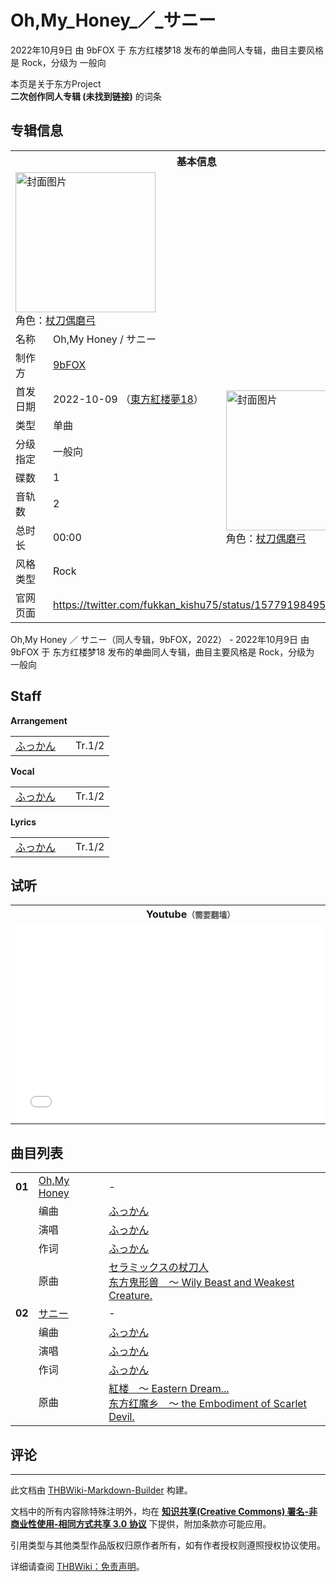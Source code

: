 # Oh,My_Honey_／_サニー

<!-- source html: G:\repos\THBWiki-Markdown-Builder\THBWikiMarkdown\Temp\main\3\35\ns0%3AOh%2CMy_Honey_%EF%BC%8F_%E3%82%B5%E3%83%8B%E3%83%BC.html -->

2022年10月9日 由 9bFOX 于 东方红楼梦18 发布的单曲同人专辑，曲目主要风格是 Rock，分级为 一般向

本页是关于东方Project  
 **二次创作同人专辑 (未找到链接)** 的词条
## 专辑信息

<table><tbody><tr><th colspan="3">基本信息</th></tr><tr><td class="cover-artwork-mobile" colspan="2"><a href="./文件-Oh,My_Honey_／_サニー封面.jpg.md" class="image" title="封面图片"><img alt="封面图片" src="https://upload.thwiki.cc/thumb/5/52/Oh%2CMy_Honey_%EF%BC%8F_%E3%82%B5%E3%83%8B%E3%83%BC%E5%B0%81%E9%9D%A2.jpg/224px-Oh%2CMy_Honey_%EF%BC%8F_%E3%82%B5%E3%83%8B%E3%83%BC%E5%B0%81%E9%9D%A2.jpg" decoding="async" loading="lazy" width="224" height="224" srcset="https://upload.thwiki.cc/thumb/5/52/Oh%2CMy_Honey_%EF%BC%8F_%E3%82%B5%E3%83%8B%E3%83%BC%E5%B0%81%E9%9D%A2.jpg/336px-Oh%2CMy_Honey_%EF%BC%8F_%E3%82%B5%E3%83%8B%E3%83%BC%E5%B0%81%E9%9D%A2.jpg 1.5x, https://upload.thwiki.cc/thumb/5/52/Oh%2CMy_Honey_%EF%BC%8F_%E3%82%B5%E3%83%8B%E3%83%BC%E5%B0%81%E9%9D%A2.jpg/448px-Oh%2CMy_Honey_%EF%BC%8F_%E3%82%B5%E3%83%8B%E3%83%BC%E5%B0%81%E9%9D%A2.jpg 2x" data-file-width="480" data-file-height="480"></a><div class="cover-char">角色：<a href="./杖刀偶磨弓.md" title="杖刀偶磨弓">杖刀偶磨弓</a></div></td>
</tr><tr><td class="label">名称</td><td colspan="2"> Oh,My Honey / サニー </td></tr><tr><td class="label">制作方</td><td><a href="./9bFOX.md" title="9bFOX">9bFOX</a></td><td class="cover-artwork" rowspan="8" style="min-width:224px;"><a href="./文件-Oh,My_Honey_／_サニー封面.jpg.md" class="image" title="封面图片"><img alt="封面图片" src="https://upload.thwiki.cc/thumb/5/52/Oh%2CMy_Honey_%EF%BC%8F_%E3%82%B5%E3%83%8B%E3%83%BC%E5%B0%81%E9%9D%A2.jpg/224px-Oh%2CMy_Honey_%EF%BC%8F_%E3%82%B5%E3%83%8B%E3%83%BC%E5%B0%81%E9%9D%A2.jpg" decoding="async" loading="lazy" width="224" height="224" srcset="https://upload.thwiki.cc/thumb/5/52/Oh%2CMy_Honey_%EF%BC%8F_%E3%82%B5%E3%83%8B%E3%83%BC%E5%B0%81%E9%9D%A2.jpg/336px-Oh%2CMy_Honey_%EF%BC%8F_%E3%82%B5%E3%83%8B%E3%83%BC%E5%B0%81%E9%9D%A2.jpg 1.5x, https://upload.thwiki.cc/thumb/5/52/Oh%2CMy_Honey_%EF%BC%8F_%E3%82%B5%E3%83%8B%E3%83%BC%E5%B0%81%E9%9D%A2.jpg/448px-Oh%2CMy_Honey_%EF%BC%8F_%E3%82%B5%E3%83%8B%E3%83%BC%E5%B0%81%E9%9D%A2.jpg 2x" data-file-width="480" data-file-height="480"></a><div class="cover-char">角色：<a href="./杖刀偶磨弓.md" title="杖刀偶磨弓">杖刀偶磨弓</a></div></td>
</tr><tr><td class="label">首发日期</td><td>2022-10-09&#160;（<a href="/展会作品列表?e=%E4%B8%9C%E6%96%B9%E7%BA%A2%E6%A5%BC%E6%A2%A6%2318">東方紅楼夢18</a>）</td></tr><tr><td class="label">类型</td><td>单曲</td></tr><tr><td class="label">分级指定</td><td>一般向</td></tr><tr><td class="label">碟数</td><td>1</td></tr><tr><td class="label">音轨数</td><td>2</td></tr><tr><td class="label">总时长</td><td>00:00</td></tr><tr><td class="label">风格类型</td><td>Rock</td></tr>
<tr><td class="label">官网页面</td><td colspan="2"><a rel="nofollow" class="external free" href="https://twitter.com/fukkan_kishu75/status/1577919849543925760">https://twitter.com/fukkan_kishu75/status/1577919849543925760</a></td></tr></tbody></table>

Oh,My Honey ／ サニー（同人专辑，9bFOX，2022） - 2022年10月9日 由 9bFOX 于 东方红楼梦18 发布的单曲同人专辑，曲目主要风格是 Rock，分级为 一般向
## Staff
  
 **Arrangement**   

<table><tbody><tr><td><a href="./ふっかん.md" title="ふっかん">ふっかん</a></td><td></td><td>Tr.1/2</td></tr></tbody></table>

  
 **Vocal**   

<table><tbody><tr><td><a href="./ふっかん.md" title="ふっかん">ふっかん</a></td><td></td><td>Tr.1/2</td></tr></tbody></table>

  
 **Lyrics**   

<table><tbody><tr><td><a href="./ふっかん.md" title="ふっかん">ふっかん</a></td><td></td><td>Tr.1/2</td></tr></tbody></table>


## 试听

<table>

<tbody><tr>
<th>Youtube<span style="font-family: sans-serif; cursor: default; color:#555; font-size: 0.8em; bottom: 0.1em; font-weight: bold;" title="连接到需要翻墙网页">（需要翻墙）</span>
</th></tr>
<tr>
<td><iframe width="560" height="315" src="//www.youtube-nocookie.com/embed/gmN6XwHNL1s?" frameborder="0" allowfullscreen=""></iframe>
</td></tr></tbody></table>


## 曲目列表

<table><tbody><tr><td id="1" class="infoRD"><b>01</b></td><td id="Oh,My_Honey" colspan="2" class="title"><span class="new" title="（歌词页面不存在）"><a href="/index.php?title=%E6%AD%8C%E8%AF%8D:Oh,My_Honey&amp;boilerplate=模板:页面模板/曲目歌词&amp;action=edit">Oh,My Honey</a></span><span class="thcsearchlinks"><a rel="nofollow" class="external text" href="https://cd.thwiki.cc?arrange=ふっかん&amp;vocal=ふっかん&amp;lyric=ふっかん&amp;ogmusic=セラミックスの杖刀人&amp;fromwiki=Oh,My_Honey_／_サニー"><span title="搜索相似同人曲"></span></a></span></td><td class="time">-</td></tr><tr><td class="left"></td><td class="label">编曲</td><td class="text" colspan="2"><a href="./ふっかん.md" title="ふっかん">ふっかん</a><span class="thcsearchlinks"><a rel="nofollow" class="external text" href="https://cd.thwiki.cc?arrange=，ふっかん&amp;fromwiki=Oh,My_Honey_／_サニー"><span></span></a></span></td></tr><tr><td class="left"></td><td class="label">演唱</td><td class="text" colspan="2"><a href="./ふっかん.md" title="ふっかん">ふっかん</a><span class="thcsearchlinks"><a rel="nofollow" class="external text" href="https://cd.thwiki.cc?vocal=ふっかん&amp;fromwiki=Oh,My_Honey_／_サニー"><span></span></a></span></td></tr><tr><td class="left"></td><td class="label">作词</td><td class="text" colspan="2"><a href="./ふっかん.md" title="ふっかん">ふっかん</a><span class="thcsearchlinks"><a rel="nofollow" class="external text" href="https://cd.thwiki.cc?lyric=ふっかん&amp;fromwiki=Oh,My_Honey_／_サニー"><span></span></a></span></td></tr><tr><td class="left"></td><td class="label">原曲</td><td class="text" colspan="2"><span class="thcsearchlinks"><a rel="nofollow" class="external text" href="https://cd.thwiki.cc?ogmusic=セラミックスの杖刀人&amp;fromwiki=Oh,My_Honey_／_サニー"><span></span></a></span><div class="ogmusic"><a href="/%E3%82%BB%E3%83%A9%E3%83%9F%E3%83%83%E3%82%AF%E3%82%B9%E3%81%AE%E6%9D%96%E5%88%80%E4%BA%BA" class="mw-redirect" title="セラミックスの杖刀人">セラミックスの杖刀人</a></div><div class="source"><a href="/%E4%B8%9C%E6%96%B9%E9%AC%BC%E5%BD%A2%E5%85%BD_%EF%BD%9E_Wily_Beast_and_Weakest_Creature." class="mw-redirect" title="东方鬼形兽 ～ Wily Beast and Weakest Creature.">东方鬼形兽　～ Wily Beast and Weakest Creature.</a></div></td></tr>
<tr><td id="2" class="infoRD"><b>02</b></td><td id="サニー" colspan="2" class="title"><span class="new" title="（歌词页面不存在）"><a href="/index.php?title=%E6%AD%8C%E8%AF%8D:%E3%82%B5%E3%83%8B%E3%83%BC&amp;boilerplate=模板:页面模板/曲目歌词&amp;action=edit">サニー</a></span><span class="thcsearchlinks"><a rel="nofollow" class="external text" href="https://cd.thwiki.cc?arrange=ふっかん&amp;vocal=ふっかん&amp;lyric=ふっかん&amp;ogmusic=紅楼　～ Eastern Dream...&amp;fromwiki=Oh,My_Honey_／_サニー"><span title="搜索相似同人曲"></span></a></span></td><td class="time">-</td></tr><tr><td class="left"></td><td class="label">编曲</td><td class="text" colspan="2"><a href="./ふっかん.md" title="ふっかん">ふっかん</a><span class="thcsearchlinks"><a rel="nofollow" class="external text" href="https://cd.thwiki.cc?arrange=，ふっかん&amp;fromwiki=Oh,My_Honey_／_サニー"><span></span></a></span></td></tr><tr><td class="left"></td><td class="label">演唱</td><td class="text" colspan="2"><a href="./ふっかん.md" title="ふっかん">ふっかん</a><span class="thcsearchlinks"><a rel="nofollow" class="external text" href="https://cd.thwiki.cc?vocal=ふっかん&amp;fromwiki=Oh,My_Honey_／_サニー"><span></span></a></span></td></tr><tr><td class="left"></td><td class="label">作词</td><td class="text" colspan="2"><a href="./ふっかん.md" title="ふっかん">ふっかん</a><span class="thcsearchlinks"><a rel="nofollow" class="external text" href="https://cd.thwiki.cc?lyric=ふっかん&amp;fromwiki=Oh,My_Honey_／_サニー"><span></span></a></span></td></tr><tr><td class="left"></td><td class="label">原曲</td><td class="text" colspan="2"><span class="thcsearchlinks"><a rel="nofollow" class="external text" href="https://cd.thwiki.cc?ogmusic=紅楼　～ Eastern Dream...&amp;fromwiki=Oh,My_Honey_／_サニー"><span></span></a></span><div class="ogmusic"><a href="/%E7%B4%85%E6%A5%BC_%EF%BD%9E_Eastern_Dream..." class="mw-redirect" title="紅楼 ～ Eastern Dream...">紅楼　～ Eastern Dream...</a></div><div class="source"><a href="/%E4%B8%9C%E6%96%B9%E7%BA%A2%E9%AD%94%E4%B9%A1_%EF%BD%9E_the_Embodiment_of_Scarlet_Devil." class="mw-redirect" title="东方红魔乡 ～ the Embodiment of Scarlet Devil.">东方红魔乡　～ the Embodiment of Scarlet Devil.</a></div></td></tr></tbody></table>


## 评论




---

此文档由 [THBWiki-Markdown-Builder](https://github.com/Delsin-Yu/THBWiki-Markdown-Builder) 构建。

文档中的所有内容除特殊注明外，均在 [**知识共享(Creative Commons) 署名-非商业性使用-相同方式共享 3.0 协议**](https://creativecommons.org/licenses/by-sa/3.0/deed.zh-hans) 下提供，附加条款亦可能应用。

引用类型与其他类型作品版权归原作者所有，如有作者授权则遵照授权协议使用。

详细请查阅 [THBWiki：免责声明](https://thbwiki.cc/THBWiki:%E5%85%8D%E8%B4%A3%E5%A3%B0%E6%98%8E)。

